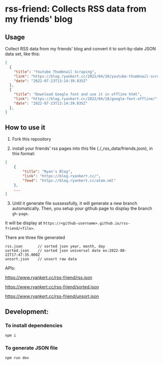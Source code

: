 # rss-friend: Collects RSS data from my friends' blog

## Usage

Collect RSS data from my friends' blog and convert it to sort-by-date JSON data set, like this:

```json
[
  {
    "title": "Youtube Thumbnail Scraping",
    "link": "https://blog.ryankert.cc/2022/04/20/youtube-thumbnail-scraping/",
    "date": "2022-07-23T13:14:39.835Z"
  },
  {
    "title": "Download Google font and use it in offline html",
    "link": "https://blog.ryankert.cc/2022/04/18/google-font-offline/",
    "date": "2022-07-23T13:14:39.835Z"
  },
]
```

## How to use it

1. Fork this repository

2. install your friends' rss pages into this file (./_rss_data/friends.json), in this format:

```json
[
    {
        "title": "Ryan's Blog",
        "link": "https://blog.ryankert.cc/",
        "feed": "https://blog.ryankert.cc/atom.xml"
    },
    ...
]
```

3. Until it generate file sussessfully, it will generate a new branch automatically. Then, you setup your github page to display the branch `gh-page`.

It will be display at `https://<github-username>.github.io/rss-friend/<file>`.

There are three file generated

```
rss.json       // sorted json year, month, day
sorted.json    // sorted json universal date ex:2022-08-22T17:47:35.000Z
unsort.json    // unsort raw data
```

APIs:

https://www.ryankert.cc/rss-friend/rss.json

https://www.ryankert.cc/rss-friend/sorted.json

https://www.ryankert.cc/rss-friend/unsort.json


## Development:

### To install dependencies

```zsh
npm i
```

### To generate JSON file

```zsh
npm run dev
```
